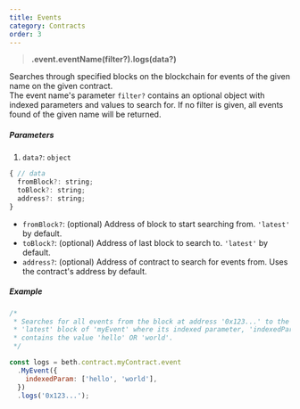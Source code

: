 ```yaml
---
title: Events
category: Contracts
order: 3
---
```


> **.event.eventName(filter?).logs(data?)**

Searches through specified blocks on the blockchain for events of the given name
on the given contract. <br> The event name's parameter `filter?` contains an
optional object with indexed parameters and values to search for. If no filter
is given, all events found of the given name will be returned.

##### Parameters

1.  `data?`: `object`<br>

```javascript
{ // data
  fromBlock?: string;
  toBlock?: string;
  address?: string;
}
```

* `fromBlock?`: (optional) Address of block to start searching from. `'latest'`
  by default.
* `toBlock?`: (optional) Address of last block to search to. `'latest'` by
  default.
* `address?`: (optional) Address of contract to search for events from. Uses the
  contract's address by default.

<!-- ##### Returns -->

##### Example

```javascript
/*
 * Searches for all events from the block at address '0x123...' to the
 * 'latest' block of 'myEvent' where its indexed parameter, 'indexedParam'
 * contains the value 'hello' OR 'world'.
 */

const logs = beth.contract.myContract.event
  .MyEvent({
    indexedParam: ['hello', 'world'],
  })
  .logs('0x123...');
```

<!-- do i put event listener stuff here too? -->

<!-- contract Simple { event MyEvent1(uint arg1, bool indexed arg2); }

b.c.Simple.e.MyEvent1().logs()

{ arg1: 12345, arg2: false, [0]: 12345, [1]: false } -->
